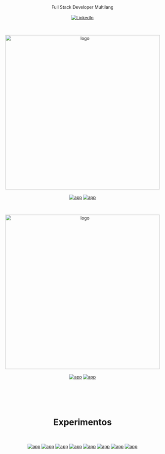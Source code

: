 <p align="center">
Full Stack Developer Multilang
<br><br>
<a href="https://www.linkedin.com/in/aaferna/" target="_blank"><img alt="LinkedIn" src="https://img.shields.io/badge/LinkedIn-@aaferna-blue?style=flat&logo=linkedin"></a>
</p>

<p align="center">
<p align="center">
<br><br>
<img alt="logo" width="500" src="https://github.com/gusgeek/gusgeek/blob/main/logos/solar.svg"><br><br>
<a href="https://github.com/gusgeek/SolarDB-Core" target="_blank"><img alt="app" src="https://github-readme-stats.vercel.app/api/pin?username=gusgeek&repo=SolarDB-Core&title_color=fff&icon_color=f9f9f9&text_color=9f9f9f&bg_color=151514"></a>
<a href="https://github.com/gusgeek/SolarDB-Server" target="_blank"><img alt="app" src="https://github-readme-stats.vercel.app/api/pin?username=gusgeek&repo=SolarDB-Server&title_color=fff&icon_color=f9f9f9&text_color=9f9f9f&bg_color=151514"></a>
</p>

<p align="center">
<br><br>
<img alt="logo" width="500" src="https://github.com/gusgeek/Healty/blob/main/logo.svg"><br><br>
<a href="https://github.com/gusgeek/Healty" target="_blank"><img alt="app" src="https://github-readme-stats.vercel.app/api/pin?username=gusgeek&repo=Healty&title_color=fff&icon_color=f9f9f9&text_color=9f9f9f&bg_color=151514"></a>
<a href="https://github.com/gusgeek/HealtyCenter" target="_blank"><img alt="app" src="https://github-readme-stats.vercel.app/api/pin?username=gusgeek&repo=HealtyCenter&title_color=fff&icon_color=f9f9f9&text_color=9f9f9f&bg_color=151514"></a>
</p>



<br><br><br><br>
<h1 align="center">Experimentos</h1>
<p align="center">
<br><br>
<a href="https://github.com/gusgeek/messa-etl-wso2toelastic" target="_blank"><img alt="app" src="https://github-readme-stats.vercel.app/api/pin?username=gusgeek&repo=messa-etl-wso2toelastic&title_color=fff&icon_color=f9f9f9&text_color=9f9f9f&bg_color=151514"></a>
<a href="https://github.com/gusgeek/wikiExpress" target="_blank"><img alt="app" src="https://github-readme-stats.vercel.app/api/pin?username=gusgeek&repo=wikiExpress&title_color=fff&icon_color=f9f9f9&text_color=9f9f9f&bg_color=151514"></a>
<a href="https://github.com/gusgeek/TiendaComputacion-ReactJS" target="_blank"><img alt="app" src="https://github-readme-stats.vercel.app/api/pin?username=gusgeek&repo=TiendaComputacion-ReactJS&title_color=fff&icon_color=f9f9f9&text_color=9f9f9f&bg_color=151514"></a>
<a href="https://github.com/gusgeek/CamiCase-WebSite" target="_blank"><img alt="app" src="https://github-readme-stats.vercel.app/api/pin?username=gusgeek&repo=CamiCase-WebSite&title_color=fff&icon_color=f9f9f9&text_color=9f9f9f&bg_color=151514"></a>
<a href="https://github.com/gusgeek/MySQLtoSleekDB" target="_blank"><img alt="app" src="https://github-readme-stats.vercel.app/api/pin?username=gusgeek&repo=MySQLtoSleekDB&title_color=fff&icon_color=f9f9f9&text_color=9f9f9f&bg_color=151514"></a>
<a href="https://github.com/gusgeek/SAPIDK-MercadoPago-PHP" target="_blank"><img alt="app" src="https://github-readme-stats.vercel.app/api/pin?username=gusgeek&repo=SAPIDK-MercadoPago-PHP&title_color=fff&icon_color=f9f9f9&text_color=9f9f9f&bg_color=151514"></a>
<a href="https://github.com/gusgeek/Loggering" target="_blank"><img alt="app" src="https://github-readme-stats.vercel.app/api/pin?username=gusgeek&repo=Loggering&title_color=fff&icon_color=f9f9f9&text_color=9f9f9f&bg_color=151514"></a>
  <a href="https://github.com/gusgeek/getMyIP" target="_blank"><img alt="app" src="https://github-readme-stats.vercel.app/api/pin?username=gusgeek&repo=getMyIP&title_color=fff&icon_color=f9f9f9&text_color=9f9f9f&bg_color=151514"></a>
</p>
